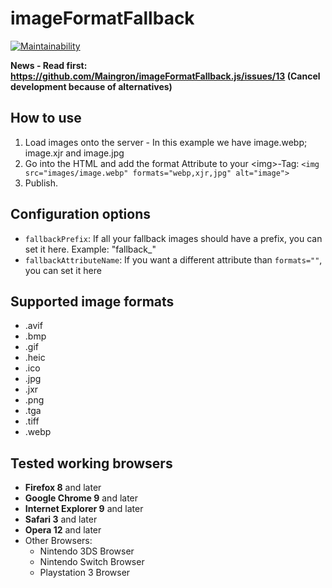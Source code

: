 # imageFormatFallback

[![Maintainability](https://api.codeclimate.com/v1/badges/aa22de4f505fb1a98063/maintainability)](https://codeclimate.com/github/Maingron/imageFormatFallback.js/maintainability)  

**News - Read first: https://github.com/Maingron/imageFormatFallback.js/issues/13 (Cancel development because of alternatives)**

## How to use
1. Load images onto the server - In this example we have image.webp; image.xjr and image.jpg
2. Go into the HTML and add the format Attribute to your \<img\>-Tag: `<img src="images/image.webp" formats="webp,xjr,jpg" alt="image">`
3. Publish.

## Configuration options
- `fallbackPrefix`: If all your fallback images should have a prefix, you can set it here. Example: "fallback_"
- `fallbackAttributeName`: If you want a different attribute than `formats=""`, you can set it here

## Supported image formats
- .avif
- .bmp
- .gif
- .heic
- .ico
- .jpg
- .jxr
- .png
- .tga
- .tiff
- .webp

## Tested working browsers
- **Firefox 8** and later
- **Google Chrome 9** and later
- **Internet Explorer 9** and later
- **Safari 3** and later
- **Opera 12** and later
- Other Browsers:
    - Nintendo 3DS Browser
    - Nintendo Switch Browser
    - Playstation 3 Browser

